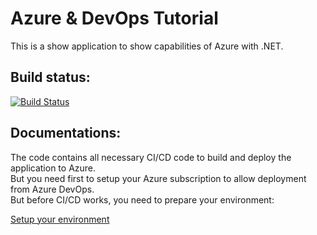 # Azure & DevOps Tutorial
This is a show application to show capabilities of Azure with .NET.


## Build status:

[![Build Status](https://dev.azure.com/ghassankarwchan/property%20management/_apis/build/status%2FBuild%20Code%20Pipeline?branchName=main)](https://dev.azure.com/ghassankarwchan/property%20management/_build/latest?definitionId=10&branchName=main)

## Documentations: 
The code contains all necessary CI/CD code to build and deploy the application to Azure.  
But you need first to setup your Azure subscription to allow deployment from Azure DevOps.  
But before CI/CD works, you need to prepare your environment:

[Setup your environment](wiki/setup_environment.md)
